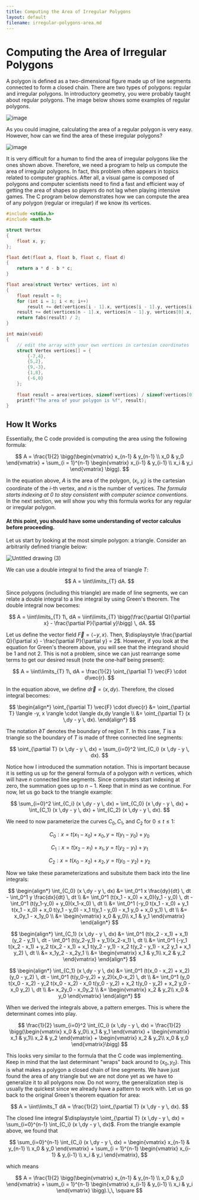 ```yaml
---
title: Computing the Area of Irregular Polygons
layout: default
filename: irregular-polygons-area.md
---
```


# Computing the Area of Irregular Polygons
A polygon is defined as a two-dimensional figure made up of line segments connected to form a closed chain. There are two types of polygons: regular and irregular polygons. In introductory geometry, you were probably taught about regular polygons. The image below shows some examples of regular polygons.

![image](https://github.com/VJZ-Corp/vjz-corp.github.io/assets/73851560/85f50e29-8d4a-47b4-9228-40a1c6c66a7b)

As you could imagine, calculating the area of a regular polygon is very easy. However, how can we find the area of these irregular polygons?

![image](https://github.com/VJZ-Corp/vjz-corp.github.io/assets/73851560/15fdc522-ddd4-4143-bbbd-ee84cf78fdbf)

It is very difficult for a human to find the area of irregular polygons like the ones shown above. Therefore, we need a program to help us compute the area of irregular polygons. In fact, this problem often appears in topics related to computer graphics. After all, a visual game is composed of polygons and computer scientists need to find a fast and efficient way of getting the area of shapes so players do not lag when playing intensive games. The C program below demonstrates how we can compute the area of any polygon (regular or irregular) if we know its vertices.

```c
#include <stdio.h>
#include <math.h>

struct Vertex
{
    float x, y;
};

float det(float a, float b, float c, float d)
{
    return a * d - b * c;
}

float area(struct Vertex* vertices, int n)
{
    float result = 0; 
    for (int i = 1; i < n; i++)
        result += det(vertices[i - 1].x, vertices[i - 1].y, vertices[i].x, vertices[i].y);                   
    result += det(vertices[n - 1].x, vertices[n - 1].y, vertices[0].x, vertices[0].y);
    return fabs(result) / 2;
}

int main(void) 
{
    // edit the array with your own vertices in cartesian coordinates
    struct Vertex vertices[] = { 
        {-7,4},
        {5,2},
        {9,-3},
        {1,8},
        {-6,0}
    };
    
    float result = area(vertices, sizeof(vertices) / sizeof(vertices[0]));
    printf("The area of your polygon is %f", result);
}
```

## How It Works
Essentially, the C code provided is computing the area using the following formula:

$$
A = \frac{1}{2} \bigg(\begin{vmatrix}
x_{n-1} & y_{n-1} \\ 
x_0 & y_0 
\end{vmatrix} + \sum_{i = 1}^{n-1} \begin{vmatrix}
x_{i-1} & y_{i-1} \\ 
x_i & y_i 
\end{vmatrix} \bigg).
$$

In the equation above, $A$ is the area of the polygon, $(x_i, y_i)$ is the cartesian coordinate of the $i$-th vertex, and $n$ is the number of vertices. *The formula starts indexing at 0 to stay consistent with computer science conventions.*  In the next section, we will show you why this formula works for any regular or irregular polygon.

#### **At this point, you should have some understanding of vector calculus before proceeding.** 

Let us start by looking at the most simple polygon: a triangle. Consider an arbitrarily defined triangle below:

![Untitled drawing (3)](https://github.com/VJZ-Corp/vjz-corp.github.io/assets/73851560/845c0d40-2bc4-4c11-ac2b-98a96c9b8c14)

We can use a double integral to find the area of triangle $T$:

$$
A = \iint\limits_{T} dA.
$$

Since polygons (including this triangle) are made of line segments, we can relate a double integral to a line integral by using Green's theorem. The double integral now becomes:

$$
A = \iint\limits_{T} 1\, dA = \iint\limits_{T} \bigg(\frac{\partial Q}{\partial x} - \frac{\partial P}{\partial y}\bigg) \, dA.
$$

Let us define the vector field $\vec{F} = \langle -y, x \rangle$. Then, $\displaystyle \frac{\partial Q}{\partial x} - \frac{\partial P}{\partial y} = 2$. However, if you look at the equation for Green's theorem above, you will see that the integrand should be 1 and not 2. This is not a problem, since we can just rearrange some terms to get our desired result (note the one-half being present):

$$
A = \iint\limits_{T} 1\, dA = \frac{1}{2} \oint_{\partial T} \vec{F} \cdot d\vec{r}.
$$

In the equation above, we define $d\vec{r} = \langle x, dy \rangle$. Therefore, the closed integral becomes:

$$
\begin{align*}
\oint_{\partial T} \vec{F} \cdot d\vec{r} &= \oint_{\partial T} \langle -y, x \rangle \cdot \langle dx,dy \rangle \\ 
&= \oint_{\partial T} (x \,dy - y \, dx).
\end{align*}
$$

The notation $\partial T$ denotes the boundary of region $T$. In this case, $T$ is a triangle so the boundary of $T$ is made of three connected line segments:

$$
\oint_{\partial T} (x \,dy - y \, dx) = \sum_{i=0}^2 \int_{C_i} (x \,dy - y \, dx).
$$

Notice how I introduced the summation notation. This is important because it is setting us up for the general formula of a polygon with $n$ vertices, which will have $n$ connected line segments. Since computers start indexing at zero, the summation goes up to $n-1$. Keep that in mind as we continue. For now, let us go back to the triangle example:

$$
\sum_{i=0}^2 \int_{C_i} (x \,dy - y \, dx) = \int_{C_0} (x \,dy - y \, dx) + \int_{C_1} (x \,dy - y \, dx) + \int_{C_2} (x \,dy - y \, dx).
$$

We need to now parameterize the curves $C_0, C_1$, and $C_2$ for $0 \leq t \leq 1$:

$$
C_0 : x = t(x_1 - x_0) + x_0, \, y = t(y_1-y_0) + y_0 
$$

$$
C_1 : x = t(x_2 - x_1) + x_1, \, y = t(y_2-y_1) + y_1 
$$

$$
C_2 : x = t(x_0 - x_2) + x_2, \, y = t(y_0-y_2) + y_2
$$

Now we take these parameterizations and subsitute them back into the line integrals:

$$
\begin{align*}
\int_{C_0} (x \,dy - y \, dx) &= \int_0^1 x \frac{dy}{dt} \, dt - \int_0^1 y \frac{dx}{dt} \, dt \\
&= \int_0^1 (t(x_1 - x_0) + x_0)(y_1 - y_0) \, dt - \int_0^1 (t(y_1-y_0) + y_0)(x_1-x_0) \, dt \\
&= \int_0^1 (-y_0 t(x_1 - x_0) + y_1 t(x_1 - x_0) + x_0 t(y_1 - y_0) - x_1 t(y_1 - y_0) - x_1 y_0 + x_0 y_1) \, dt \\
&= x_0y_1 - x_1y_0 \\
&= \begin{vmatrix}
x_0 & y_0\\ 
x_1 & y_1 
\end{vmatrix}
\end{align*}
$$

$$
\begin{align*}
\int_{C_1} (x \,dy - y \, dx) &= \int_0^1 (t(x_2 - x_1) + x_1)(y_2 - y_1) \, dt - \int_0^1 (t(y_2-y_1) + y_1)(x_2-x_1) \, dt \\
&= \int_0^1 (-y_1 t(x_2 - x_1) + y_2 t(x_2 - x_1) + x_1 t(y_2 - y_1) - x_2 t(y_2 - y_1) - x_2 y_1 + x_1 y_2) \, dt \\
&= x_1y_2 - x_2y_1 \\
&= \begin{vmatrix}
x_1 & y_1\\ 
x_2 & y_2
\end{vmatrix}
\end{align*}
$$

$$
\begin{align*}
\int_{C_1} (x \,dy - y \, dx) &= \int_0^1 (t(x_0 - x_2) + x_2)(y_0 - y_2) \, dt - \int_0^1 (t(y_0-y_2) + y_2)(x_0-x_2) \, dt \\
&= \int_0^1 (y_0 t(x_0 - x_2) - y_2 t(x_0 - x_2) - x_0 t(y_0 - y_2) + x_2 t(y_0 - y_2) + x_2 y_0 - x_0 y_2) \, dt \\
&= x_2y_0 - x_0y_2 \\
&= \begin{vmatrix}
x_2 & y_2\\ 
x_0 & y_0
\end{vmatrix}
\end{align*}
$$

When we derived the integrals above, a pattern emerges. This is where the determinant comes into play.

$$
\frac{1}{2} \sum_{i=0}^2 \int_{C_i} (x \,dy - y \, dx) = \frac{1}{2} \bigg(\begin{vmatrix}
x_0 & y_0\\ 
x_1 & y_1 
\end{vmatrix} + \begin{vmatrix}
x_1 & y_1\\ 
x_2 & y_2
\end{vmatrix} + \begin{vmatrix}
x_2 & y_2\\ 
x_0 & y_0
\end{vmatrix}\bigg)
$$

This looks very similar to the formula that the C code was implementing. Keep in mind that the last determinant "wraps" back around to $(x_0, y_0)$. This is what makes a polygon a closed chain of line segments. We have just found the area of any triangle but we are not done yet as we have to generalize it to all polygons now. Do not worry, the generalization step is usually the quickest since we already have a pattern to work with. Let us go back to the original Green's theorem equation for area:

$$
A = \iint\limits_T dA = \frac{1}{2} \oint_{\partial T} (x \,dy - y \, dx).
$$

The closed line integral $\displaystyle \oint_{\partial T} (x \,dy - y \, dx) = \sum_{i=0}^{n-1} \int_{C_i} (x \,dy - y \, dx)$. From the triangle example above, we found that 

$$
\sum_{i=0}^{n-1} \int_{C_i} (x \,dy - y \, dx) = \begin{vmatrix}
x_{n-1} & y_{n-1} \\ 
x_0 & y_0 
\end{vmatrix} + \sum_{i = 1}^{n-1} \begin{vmatrix}
x_{i-1} & y_{i-1} \\ 
x_i & y_i 
\end{vmatrix},
$$

which means 

$$
A = \frac{1}{2} \bigg(\begin{vmatrix}
x_{n-1} & y_{n-1} \\ 
x_0 & y_0 
\end{vmatrix} + \sum_{i = 1}^{n-1} \begin{vmatrix}
x_{i-1} & y_{i-1} \\ 
x_i & y_i 
\end{vmatrix} \bigg).\,\, \square
$$
